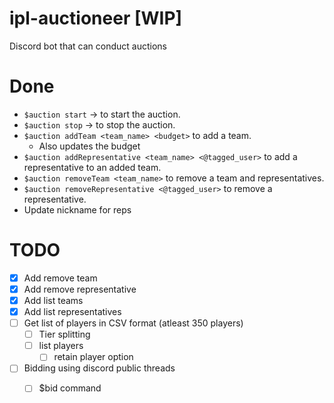 # ipl-auctioneer [WIP]

Discord bot that can conduct auctions


# Done

- `$auction start` -> to start the auction.
- `$auction stop` -> to stop the auction.
- `$auction addTeam <team_name> <budget>` to add a team.
  - Also updates the budget
- `$auction addRepresentative <team_name> <@tagged_user>` to add a representative to an added team.
- `$auction removeTeam <team_name>` to remove a team and representatives.
- `$auction removeRepresentative <@tagged_user>` to remove a representative.
- Update nickname for reps

# TODO

- [x] Add remove team
- [x] Add remove representative
- [x] Add list teams
- [x] Add list representatives
- [ ] Get list of players in CSV format (atleast 350 players)
  - [ ] Tier splitting
  - [ ] list players
      - [ ] retain player option
- [ ] Bidding using discord public threads
  - [ ] $bid command

